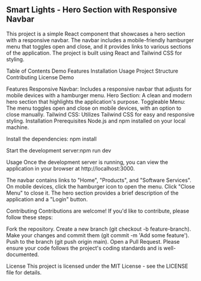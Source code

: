 ## Smart Lights - Hero Section with Responsive Navbar
This project is a simple React component that showcases a hero section with a responsive navbar. The navbar includes a mobile-friendly hamburger menu that toggles open and close, and it provides links to various sections of the application. The project is built using React and Tailwind CSS for styling.

Table of Contents
Demo
Features
Installation
Usage
Project Structure
Contributing
License
Demo

Features
Responsive Navbar: Includes a responsive navbar that adjusts for mobile devices with a hamburger menu.
Hero Section: A clean and modern hero section that highlights the application's purpose.
Toggleable Menu: The menu toggles open and close on mobile devices, with an option to close manually.
Tailwind CSS: Utilizes Tailwind CSS for easy and responsive styling.
Installation
Prerequisites
Node.js and npm installed on your local machine.

Install the dependencies: npm install

Start the development server:npm run dev

Usage
Once the development server is running, you can view the application in your browser at http://localhost:3000.

The navbar contains links to "Home", "Products", and "Software Services".
On mobile devices, click the hamburger icon to open the menu. Click "Close Menu" to close it.
The hero section provides a brief description of the application and a "Login" button.


Contributing
Contributions are welcome! If you'd like to contribute, please follow these steps:

Fork the repository.
Create a new branch (git checkout -b feature-branch).
Make your changes and commit them (git commit -m 'Add some feature').
Push to the branch (git push origin main).
Open a Pull Request.
Please ensure your code follows the project's coding standards and is well-documented.

License
This project is licensed under the MIT License - see the LICENSE file for details.
